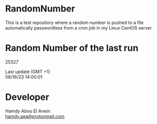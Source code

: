 # RandomNumber    
This is a test repository where a random number is pushed to a file automatically passwordless from a cron job in my Linux CentOS server    
# Random Number of the last run   
25327
      
Last update (GMT +1)    
08/16/23 14:00:01
# Developer    
Hamdy Abou El Anein   
hamdy.aea@protonmail.com
